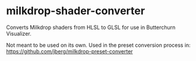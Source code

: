 # milkdrop-shader-converter

Converts Milkdrop shaders from HLSL to GLSL for use in Butterchurn Visualizer.

Not meant to be used on its own. Used in the preset conversion process in: https://github.com/jberg/milkdrop-preset-converter
